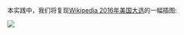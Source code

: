 本实践中，我们将复现[Wikipedia 2016年美国大选](https://en.wikipedia.org/wiki/2016_United_States_presidential_election)的一幅插图:

![](https://upload.wikimedia.org/wikipedia/commons/thumb/e/ec/ElectoralCollege2016.svg/1600px-ElectoralCollege2016.svg.png)